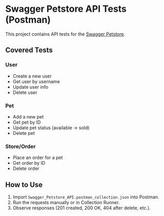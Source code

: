 # Swagger Petstore API Tests (Postman)

This project contains API tests for the [Swagger Petstore](https://petstore.swagger.io).

## Covered Tests
### User
- Create a new user
- Get user by username
- Update user info
- Delete user

### Pet
- Add a new pet
- Get pet by ID
- Update pet status (available → sold)
- Delete pet

### Store/Order
- Place an order for a pet
- Get order by ID
- Delete order

## How to Use
1. Import `Swagger_Petstore_API.postman_collection.json` into Postman.
2. Run the requests manually or in Collection Runner.
3. Observe responses (201 created, 200 OK, 404 after delete, etc.).
